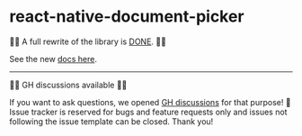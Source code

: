 # react-native-document-picker

📣📣 A full rewrite of the library is [DONE](https://github.com/react-native-documents/document-picker/issues/603). 📣📣

See the new [docs here](https://react-native-documents.github.io/).

---

🚧🚧 GH discussions available 🚧🚧

If you want to ask questions, we opened [GH discussions](https://github.com/rnmods/react-native-document-picker/discussions) for that purpose! 🤗 Issue tracker is reserved for bugs and feature requests only and issues not following the issue template can be closed. Thank you!

